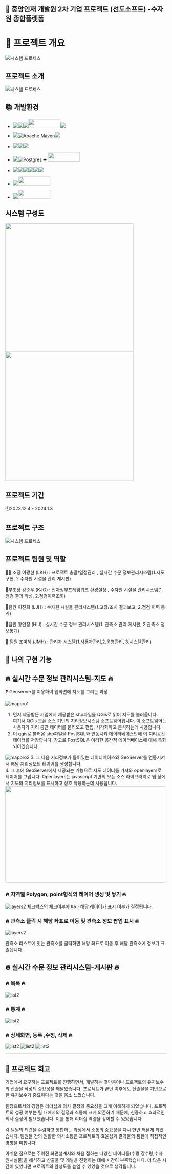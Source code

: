 ## 📣 중앙인재 개발원 2차  기업 프로젝트 (선도소프트) -수자원 종합플렛폼

# 📖 프로젝트 개요
![시스템 프로세스](readme_image/main.PNG)
##  프로젝트 소개 
![시스템 프로세스](readme_image/a.PNG)

## 📚 개발환경

- <img src="https://img.shields.io/badge/Framework-%23121011?style=for-the-badge"><img src="https://img.shields.io/badge/springboot-6DB33F?style=for-the-badge&logo=springboot&logoColor=white"><img src="https://img.shields.io/badge/2.7.0-515151?style=for-the-badge"><img src="readme_image/egovframe.PNG" width="100px" height="27px"><img src="https://img.shields.io/badge/4.1-515151?style=for-the-badge">
- <img src="https://img.shields.io/badge/Build-%23121011?style=for-the-badge">![Apache Maven](https://img.shields.io/badge/Apache%20Maven-C71A36?style=for-the-badge&logo=Apache%20Maven&logoColor=white)<img src="https://img.shields.io/badge/4.0-515151?style=for-the-badge">
- <img src="https://img.shields.io/badge/Language-%23121011?style=for-the-badge"><img src="https://img.shields.io/badge/java-%23ED8B00?style=for-the-badge&logo=openjdk&logoColor=white"><img src="https://img.shields.io/badge/11-515151?style=for-the-badge">
- <img src="https://img.shields.io/badge/DATABASE-%23121011?style=for-the-badge">![Postgres](https://img.shields.io/badge/postgres-%23316192.svg?style=for-the-badge&logo=postgresql&logoColor=white) ➕ <img src="readme_image/postgis.PNG" width="100px" height="27px">
- <img src="https://img.shields.io/badge/front-%23121011?style=for-the-badge"><img src="https://img.shields.io/badge/html5-%23E34F26.svg?style=for-the-badge&logo=html5&logoColor=white"><img src="https://img.shields.io/badge/css-%231572B6.svg?style=for-the-badge&logo=css3&logoColor=white"><img src="https://img.shields.io/badge/javascript-%23323330.svg?style=for-the-badge&logo=javascript&logoColor=%23F7DF1E"><img src="https://img.shields.io/badge/jquery-%230769AD.svg?style=for-the-badge&logo=jquery&logoColor=white"><img src="https://img.shields.io/badge/bootstrap-%238511FA.svg?style=for-the-badge&logo=bootstrap&logoColor=white">

- <img src="https://img.shields.io/badge/Library-%23121011?style=for-the-badge"><img src="readme_image/openlayers.PNG" width="100px" height="27px">
- <img src="https://img.shields.io/badge/software-%23121011?style=for-the-badge"><img src="readme_image/geoserver.PNG" width="100px" height="27px">



## 시스템 구성도

<img src="readme_image/sw.PNG" width="400px"><img src="readme_image/gis.PNG" width="400px" >

##  프로젝트 기간
 🕛2023.12.4 - 2024.1.3




## 프로젝트 구조
![시스템 프로세스](readme_image/systemprocess.PNG)


## 프로젝트 팀원 및 역할
👑🧑 조장 이광현 (LKH) : 프로젝트 총괄/일정관리 , 실시간 수문 정보관리시스템(1.지도구현, 
2.수자원 시설물 관리 게시판)

🧑부조장 강준우 (KJO) : 전자정부프레임워크 환경설정 , 수자원 시설물 관리시스템(1.점검 결과 작성, 2.점검이력조회)

👩팀원 이진희 (LJH) : 수자원 시설물 관리시스템(1.고장/조치 결과보고, 2.점검 이력 통계)


👩팀원 황인정 (HIJ) : 실시간 수문 정보 관리시스템(1. 관측소 관리 게시판, 2.관측소 정보통계)


👩 팀원 조미혜 (JMH) : 관리자 시스템(1.사용자관리,2.운영관리, 3.시스템관리)

## 🔭 나의 구현 기능

## 🔥 실시간 수문 정보 관리시스템-지도  🔥  

:question: Geoserver를 이용하여 웹화면에 지도를 그리는 과정

![mappro1](readme_image/mappro1.PNG)
1. 먼저 제공받은 기업에서 제공받은 shp파일을 QGis로 읽어 지도를 불러옵니다.  
여기서 QGis 오픈 소스 기반의 지리정보시스템 소프트웨어입니다. 이 소프트웨어는 사용자가 지리 공간 데이터를 불러오고 편집, 시각화하고 분석하는데 사용합니다.  
2. 이 qgis로 불러온 shp파일을 PostSQL와 연동시켜 데이터베이스안에 이 지리공간 데이터를 저장합니다. 참고로 PostSQL은 이러한 공간적 데이터베이스에 대해 특화되어있습니다.

![mappro2](readme_image/mappro2.PNG)
3. 그 다음 지리정보가 들어있는 데이터베이스와 GeoServer를 연동시켜서 해당 지리정보의 레이어를 생성합니다.   
4. 그 후에 GeoServer에서 제공되는 기능으로 지도 데이터를 가져와 openlayers로 레이어를 그립니다. 
Openlayers는 javascript 기반의 오픈 소스 라이브러리로 웹 상에서 지도와 지리정보를 표시하고 상호 작용하는데 사용됩니다.
<img src="readme_image/layers1.PNG" width="500px" height="300px">


### 🔥 지역별 Polygon, point형식의 레이어 생성 및 쌓기 🔥  
![layers2](readme_image/layers2.PNG)
체크박스의 체크여부에 따라 해당 레이어가 표시 여부가 결정됩니다.


### 🔥 관측소 클릭 시 해당 좌표로 이동 및 관측소 정보 팝업 표시 🔥 
![layers2](readme_image/layers3.PNG)

관측소 리스트에 잇는 관측소를 클릭하면 해당 좌표로 이동 후 해당 관측소에 정보가 표출됩니다.


## 🔥 실시간 수문 정보 관리시스템-게시판 🔥  

### 🔥 목록 🔥  
![list2](readme_image/list1.PNG)

### 🔥 통계 🔥  
![list2](readme_image/list2.PNG)


### 🔥 상세화면, 등록 ,수정, 삭제 🔥  
![list2](readme_image/list3.PNG)
![list2](readme_image/list5.PNG)
![list2](readme_image/list4.PNG)


 
 

---
## 📌 프로젝트 회고 

기업에서 요구하는 프로젝트를 진행하면서, 개발하는 것만큼이나 프로젝트의 유지보수와 산출물 작성의 중요성을 깨달았습니다. 프로젝트가 끝난 이후에도 산출물을 기반으로 한 유지보수가 중요하다는 것을 몸소 느꼈습니다. 

팀장으로서의 경험은 리더십과 의사 결정의 중요성을 크게 이해하게 되었습니다. 프로젝트의 성공 여부는 팀 내에서의 결정과 소통에 크게 의존하기 때문에, 신중하고 효과적인 의사 결정이 필요했습니다. 이를 통해 리더십 역량을 강화할 수 있었습니다.

각 팀원의 의견을 수렴하고 통합하는 과정에서 소통의 중요성을 다시 한번 깨닫게 되었습니다. 팀원들 간의 원활한 의사소통은 프로젝트의 효율성과 결과물의 품질에 직접적인 영향을 미칩니다.

아쉬운 점으로는 주어진 화면설계서와 처음 접하는 다양한 데이터들(수량,강수량,수자원시설물)을 해석하고 산출물 및 개발을 진행하는 데에 시간이 부족했습니다. 더 많은 시간이 있었다면 프로젝트의 완성도를 높일 수 있었을 것으로 생각됩니다.



  
  








